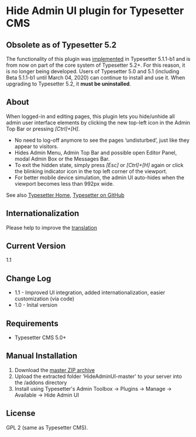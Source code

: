 # Hide Admin UI plugin for Typesetter CMS #

## Obsolete as of Typesetter 5.2 ##

The functionality of this plugin was [implemented](https://github.com/Typesetter/Typesetter/commit/a3b483e5426b5fc4878723f57ff670f295c2bfca) in Typesetter 5.1.1-b1 and is from now on part of the core system of Typesetter 5.2+. For this reason, it is no longer being developed. Users of Typesetter 5.0 and 5.1 (including Beta 5.1.1-b1 until March 04, 2020) can continue to install and use it. When upgrading to Typesetter 5.2, it **must be uninstalled**.

## About ##

When logged-in and editing pages, this plugin lets you hide/unhide all admin user interface elements by clicking the new top-left icon in the Admin Top Bar or pressing *[Ctrl]+[H]*. 

* No need to log-off anymore to see the pages &lsquo;undisturbed&rsquo;, just like they appear to visitors.
* Hides Admin Menu, Admin Top Bar and possible open Editor Panel, modal Admin Box or the Messages Bar.
* To exit the hidden state, simply press *[Esc]* or *[Ctrl]+[H]* again or click the blinking indicator icon in the top left corner of the viewport.
* For better mobile device simulation, the admin UI auto-hides when the viewport becomes less than 992px wide. 

See also [Typesetter Home](http://www.typesettercms.com), [Typesetter on GitHub](https://github.com/Typesetter/Typesetter)

## Internationalization
Please help to improve the [translation](https://github.com/juek/HideAdminUI/blob/master/HideAdminUI_i18n.inc)

## Current Version
1.1

## Change Log
* 1.1 - Improved UI integration, added internationalization, easier customization (via code) 
* 1.0 - Inital version

## Requirements
* Typesetter CMS 5.0+

## Manual Installation
1. Download the [master ZIP archive](https://github.com/juek/HideAdminUI/archive/master.zip)
2. Upload the extracted folder 'HideAdminUI-master' to your server into the /addons directory
3. Install using Typesetter's Admin Toolbox &rarr; Plugins &rarr; Manage &rarr; Available &rarr; Hide Admin UI

## License
GPL 2 (same as Typesetter CMS).
